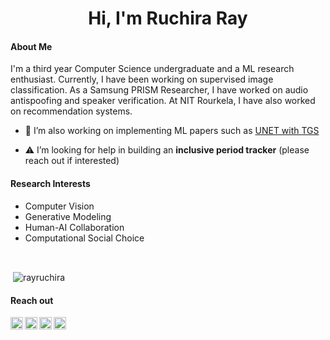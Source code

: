 
<h1 align="center">Hi, I'm Ruchira Ray </h1>

#### About Me

I'm a third year Computer Science undergraduate and a ML research enthusiast. Currently, I have been working on supervised image classification. As a Samsung PRISM Researcher, I have worked on audio antispoofing and speaker verification. At NIT Rourkela, I have also worked on recommendation systems. 

- 🔭 I’m also working on implementing ML papers such as [UNET with TGS](https://github.com/rayruchira/UNET-segmentation-pytorch-TGS)

- ⚠️ I’m looking for help in building an **inclusive period tracker** (please reach out if interested)
#### Research Interests
- Computer Vision
- Generative Modeling
- Human-AI Collaboration
- Computational Social Choice
<br>
<p>&nbsp;<img align="center" src="https://github-readme-stats.vercel.app/api?username=rayruchira&show_icons=true&theme=tokyonight&locale=en" alt="rayruchira" /></p>


#### Reach out

<a href="https://twitter.com/ruchira_ray">
  <img align="left" alt="Stefanie's Twitter" width="20px" src="https://cdn.jsdelivr.net/npm/simple-icons@v3/icons/twitter.svg" />
</a>
<a href="https://www.instagram.com/ray_ndeer/">
  <img align="left" alt="Stefanie's Instagram" width="20px" src="https://cdn.jsdelivr.net/npm/simple-icons@v3/icons/instagram.svg" />
</a>
<a href="https://www.linkedin.com/in/ruchira-ray-ba012069/">
  <img align="left" alt="Stefanie's LinkedIn" width="20px" src="https://cdn.jsdelivr.net/npm/simple-icons@v3/icons/linkedin.svg" />
</a>
<a href="mailto:ruchiraray99@gmail.com">
  <img align="left" alt="Stefanie's LinkedIn" width="20px" src="https://cdn.jsdelivr.net/npm/simple-icons@3.13.0/icons/gmail.svg" />
</a>









